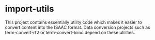 import-utils
==============

This project contains essentially utility code which makes it easier to convert content into the ISAAC format.  Data conversion projects such as term-convert-rf2
or term-convert-loinc depend on these utilities.

